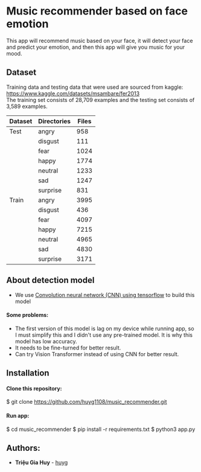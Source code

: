 # Music recommender based on face emotion

This app will recommend music based on your face, it will detect your face and predict your emotion, and then this app will give you music for your mood.

## Dataset
Training data and testing data that were used are sourced from kaggle: https://www.kaggle.com/datasets/msambare/fer2013 <br/> The training set consists of 28,709 examples and the testing set consists of 3,589 examples.

Dataset       | Directories     | Files
------------- | -------------   | -------------
Test          | angry           | 958
|             | disgust         | 111
|             | fear            | 1024
|             | happy           | 1774
|             | neutral         | 1233
|             | sad             | 1247
|             | surprise        | 831
Train         | angry           | 3995
|             | disgust         | 436
|             | fear            | 4097
|             | happy           | 7215
|             | neutral         | 4965
|             | sad             | 4830
|             | surprise        | 3171

## About detection model
* We use [Convolution neural network (CNN) using tensorflow](https://www.tensorflow.org/tutorials/images/cnn) to build this model
#### Some problems: 
* The first version of this model is lag on my device while running app, so I must simplify this and I didn't use any pre-trained model. It is why this model has low accuracy.
* It needs to be fine-turned for better result.
* Can try Vision Transformer instead of using CNN for better result.

## Installation
#### Clone this repository: 
$ git clone https://github.com/huyg1108/music_recommender.git

#### Run app:
$ cd music_recommender
$ pip install -r requirements.txt
$ python3 app.py

## Authors:
- **Triệu Gia Huy** - [huyg](https://github.com/huyg1108)
